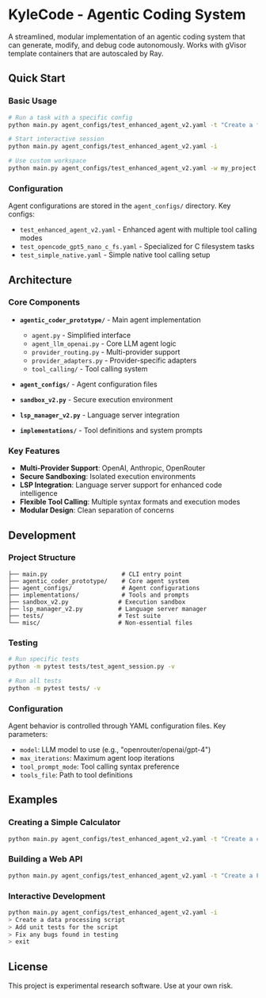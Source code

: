 # KyleCode - Agentic Coding System

A streamlined, modular implementation of an agentic coding system that can generate, modify, and debug code autonomously. Works with gVisor template containers that are autoscaled by Ray. 

## Quick Start

### Basic Usage

```bash
# Run a task with a specific config
python main.py agent_configs/test_enhanced_agent_v2.yaml -t "Create a fibonacci calculator in Python"

# Start interactive session
python main.py agent_configs/test_enhanced_agent_v2.yaml -i

# Use custom workspace
python main.py agent_configs/test_enhanced_agent_v2.yaml -w my_project -t "Build a web scraper"
```

### Configuration

Agent configurations are stored in the `agent_configs/` directory. Key configs:

- `test_enhanced_agent_v2.yaml` - Enhanced agent with multiple tool calling modes
- `test_opencode_gpt5_nano_c_fs.yaml` - Specialized for C filesystem tasks
- `test_simple_native.yaml` - Simple native tool calling setup

## Architecture

### Core Components

- **`agentic_coder_prototype/`** - Main agent implementation
  - `agent.py` - Simplified interface
  - `agent_llm_openai.py` - Core LLM agent logic
  - `provider_routing.py` - Multi-provider support
  - `provider_adapters.py` - Provider-specific adapters
  - `tool_calling/` - Tool calling system

- **`agent_configs/`** - Agent configuration files
- **`sandbox_v2.py`** - Secure execution environment
- **`lsp_manager_v2.py`** - Language server integration
- **`implementations/`** - Tool definitions and system prompts

### Key Features

- **Multi-Provider Support**: OpenAI, Anthropic, OpenRouter
- **Secure Sandboxing**: Isolated execution environments
- **LSP Integration**: Language server support for enhanced code intelligence
- **Flexible Tool Calling**: Multiple syntax formats and execution modes
- **Modular Design**: Clean separation of concerns

## Development

### Project Structure

```
├── main.py                     # CLI entry point
├── agentic_coder_prototype/    # Core agent system
├── agent_configs/              # Agent configurations
├── implementations/            # Tools and prompts
├── sandbox_v2.py              # Execution sandbox
├── lsp_manager_v2.py          # Language server manager
├── tests/                     # Test suite
└── misc/                      # Non-essential files
```

### Testing

```bash
# Run specific tests
python -m pytest tests/test_agent_session.py -v

# Run all tests
python -m pytest tests/ -v
```

### Configuration

Agent behavior is controlled through YAML configuration files. Key parameters:

- `model`: LLM model to use (e.g., "openrouter/openai/gpt-4")
- `max_iterations`: Maximum agent loop iterations
- `tool_prompt_mode`: Tool calling syntax preference
- `tools_file`: Path to tool definitions

## Examples

### Creating a Simple Calculator

```bash
python main.py agent_configs/test_enhanced_agent_v2.yaml -t "Create a calculator.py that can add, subtract, multiply, and divide two numbers with error handling"
```

### Building a Web API

```bash
python main.py agent_configs/test_enhanced_agent_v2.yaml -t "Create a FastAPI web service with endpoints for user management (create, read, update, delete users)"
```

### Interactive Development

```bash
python main.py agent_configs/test_enhanced_agent_v2.yaml -i
> Create a data processing script
> Add unit tests for the script  
> Fix any bugs found in testing
> exit
```

## License

This project is experimental research software. Use at your own risk.